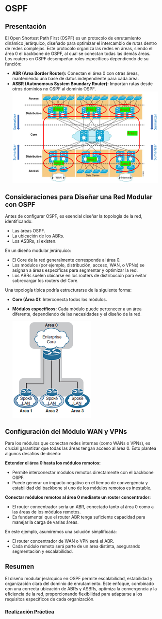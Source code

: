# OSPF

## Presentación

El Open Shortest Path First (OSPF) es un protocolo de enrutamiento dinámico jerárquico, diseñado para optimizar el intercambio de rutas dentro de redes complejas. Este protocolo organiza las redes en áreas, siendo el área 0 el backbone de OSPF, al cual se conectan todas las demás áreas. Los routers en OSPF desempeñan roles específicos dependiendo de su función:

* **ABR (Area Border Router):** Conectan el área 0 con otras áreas, manteniendo una base de datos independiente para cada área.
* **ASBR (Autonomous System Boundary Router):** Importan rutas desde otros dominios no OSPF al dominio OSPF.
![Ejemplo Ospf](/PKT/OSPF/imagenes/image.png)

## Consideraciones para Diseñar una Red Modular con OSPF

Antes de configurar OSPF, es esencial diseñar la topología de la red, identificando:

* Las áreas OSPF.
* La ubicación de los ABRs.
* Los ASBRs, si existen.

En un diseño modular jerárquico:

* El Core de la red generalmente corresponde al área 0.
* Los módulos (por ejemplo, distribución, acceso, WAN, o VPNs) se asignan a áreas específicas para segmentar y optimizar la red.
* Los ABRs suelen ubicarse en los routers de distribución para evitar sobrecargar los routers del Core.


Una topología típica podría estructurarse de la siguiente forma:

* **Core (Área 0):** Interconecta todos los módulos.
* **Módulos específicos:** Cada módulo puede pertenecer a un área diferente, dependiendo de las necesidades y el diseño de la red.

    ![alt text](/PKT/OSPF/imagenes/image2.png)

## Configuración del Módulo WAN y VPNs

Para los módulos que conectan redes internas (como WANs o VPNs), es crucial garantizar que todas las áreas tengan acceso al área 0. Esto plantea algunos desafíos de diseño:

**Extender el área 0 hasta los módulos remotos:**

* Permite interconectar módulos remotos directamente con el backbone OSPF.
* Puede generar un impacto negativo en el tiempo de convergencia y estabilidad del backbone si uno de los módulos remotos es inestable.

**Conectar módulos remotos al área 0 mediante un router concentrador:**

* El router concentrador sería un ABR, conectado tanto al área 0 como a las áreas de los módulos remotos.
* Es fundamental que el router ABR tenga suficiente capacidad para manejar la carga de varias áreas.

En este ejemplo, asumiremos una solución simplificada:

* El router concentrador de WAN o VPN será el ABR.
* Cada módulo remoto será parte de un área distinta, asegurando segmentación y escalabilidad.


## Resumen

El diseño modular jerárquico en OSPF permite escalabilidad, estabilidad y organización clara del dominio de enrutamiento. Este enfoque, combinado con una correcta ubicación de ABRs y ASBRs, optimiza la convergencia y la eficiencia de la red, proporcionando flexibilidad para adaptarse a los requisitos específicos de cada organización.

### [Realización Práctica](EjemploOspf.md)